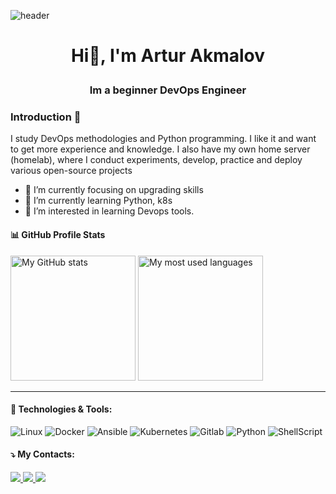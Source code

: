 ![header](https://downloader.disk.yandex.ru/preview/1b01fe32e350554c3997338aee5bd26e62205ff2ff80e7e5c3522ff7c0b49daa/6327bcef/PISthihwOdYYL-MJP_G39RwYHAAWEdtV1uqr7UVhRM3PVXyH5m3xQJGngF0sooxEmjQJe8udZO1ruAxHrsZ_PQ%3D%3D?uid=0&filename=2738.jpg&disposition=inline&hash=&limit=0&content_type=image%2Fjpeg&owner_uid=0&tknv=v2&size=2048x2048)
<h1 align="center">

Hi👋, I'm Artur Akmalov 

</h1>
<h3 align="center">Im a beginner DevOps Engineer
</h3>


### Introduction 💬
I study DevOps methodologies and Python programming. I like it and want to get more experience and knowledge. I also have my own home server (homelab), where I conduct experiments, develop, practice and deploy various open-source projects 

- 🔭 I’m currently focusing on upgrading skills
- 🌱 I’m currently learning Python, k8s
- 👀 I’m interested in learning Devops tools.



#### 📊 GitHub Profile Stats

<a href="#"><img alt="My GitHub stats" src="https://github-readme-stats.vercel.app/api?username=akmalovaa&theme=tokyonight&count_private=true&show_icons=true" height="200px" /></a>
<a href="#"><img alt="My most used languages" src="https://github-readme-stats.vercel.app/api/top-langs/?username=akmalovaa&theme=tokyonight&count_private=true&show_icons=true" height="200px" /></a>
<br />



---


#### 🔧 Technologies & Tools:

<div>
  <img alt="Linux" src="https://img.shields.io/badge/Linux-FCC624?style=for-the-badge&logo=linux&logoColor=black" />
  <img alt="Docker" src="https://img.shields.io/badge/Docker-2496ed?style=for-the-badge&logo=docker&logoColor=white" />
  <img alt="Ansible" src="https://img.shields.io/badge/Ansible-1a1a1a?style=for-the-badge&logo=ansible&logoColor=white" />
  <img alt="Kubernetes" src="https://img.shields.io/badge/Kubernetes-326ce5?style=for-the-badge&logo=kubernetes&logoColor=white" />
  <img alt="Gitlab" src="https://img.shields.io/badge/gitlab%20ci-%23181717.svg?style=for-the-badge&logo=gitlab&logoColor=white" />
  <img alt="Python" src="https://img.shields.io/badge/python-3670A0?style=for-the-badge&logo=python&logoColor=ffdd54" />
  <img alt="ShellScript" src="https://img.shields.io/badge/Shell_Script-121011?style=for-the-badge&logo=gnu-bash&logoColor=white" />


</div>

#### ⤵️ My Contacts:

<div style="display: inline_block">
  <a href="https://www.linkedin.com/in/akmalov-artur/" alt="Linkedin">
    <img src="https://img.shields.io/badge/-Linkedin-0e76a8?style=for-the-badge&logo=Linkedin&logoColor=white" />
  </a>
  <a href="mailto:akmalov.mail@gmail.com" alt="Gmail">
    <img src="https://img.shields.io/badge/-Gmail-d93025?style=for-the-badge&labelColor=d93025&logo=gmail&logoColor=white" />
  </a>
  <a href="https://t.me/AAkmalov" alt="Telegram">
    <img src="https://img.shields.io/badge/-Telegram-2ca5e0?style=for-the-badge&labelColor=2ca5e0&logo=telegram&logoColor=white" />
  </a>
</div>



<!--
<p align="center">
  <img src="https://github.com/glaucopv/glaucopv/raw/main/assets/glauco-devops.gif" alt="Hi, I'm a Glauco 👋 🚀 French developer 🚀 I ❤️ Happy Hardcore ❤️">
</p>

[![Typing SVG](https://readme-typing-svg.herokuapp.com?color=%2336BCF7&lines=Hi+everyone;HOMELAB+HOBBYIST)](https://git.io/typing-svg)
![header](https://downloader.disk.yandex.ru/preview/1b01fe32e350554c3997338aee5bd26e62205ff2ff80e7e5c3522ff7c0b49daa/6327bcef/PISthihwOdYYL-MJP_G39RwYHAAWEdtV1uqr7UVhRM3PVXyH5m3xQJGngF0sooxEmjQJe8udZO1ruAxHrsZ_PQ%3D%3D?uid=0&filename=2738.jpg&disposition=inline&hash=&limit=0&content_type=image%2Fjpeg&owner_uid=0&tknv=v2&size=2048x2048)
<h1 align="center">Hi 👋, I'm Ayoub</h1>
<h3 align="center">Im a Full Stack Developer and Software Engineering</h3>
<img align="right" alt="Coding" width="400" src="https://cdn.dribbble.com/users/1162077/screenshots/3848914/programmer.gif">

**akmalovaa/akmalovaa** is a ✨ _special_ ✨ repository because its `README.md` (this file) appears on your GitHub profile.

Here are some ideas to get you started:

- 🔭 I’m currently working on ...
- 🌱 I’m currently learning ...
- 👯 I’m looking to collaborate on ...
- 🤔 I’m looking for help with ...
- 💬 Ask me about ...
- 📫 How to reach me: ...
- 😄 Pronouns: ...
- ⚡ Fun fact: ...

[![Top Langs](https://github-readme-stats.vercel.app/api/top-langs/?username=akmalovaa&layout=compact&theme=dark)](https://github.com/anuraghazra/github-readme-stats)
<img align="right" src="https://github-readme-stats.vercel.app/api/top-langs/?username=akmalovaa&theme=dark" />

-->

